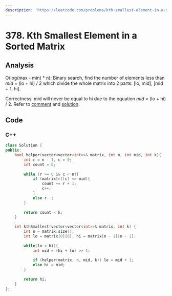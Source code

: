```yaml
---
description: 'https://leetcode.com/problems/kth-smallest-element-in-a-sorted-matrix/'
---
```


# 378. Kth Smallest Element in a Sorted Matrix

## Analysis

O\(log\(max - min\) \* n\): Binary search, find the number of elements less than _mid =_ \(lo + hi\) / 2 which divide the whole matrix into 2 parts: \[lo, mid\], \[mid + 1, hi\].

Correctness: mid will never be equal to hi due to the equation _mid =_ \(lo + hi\) / 2. Refer to [comment](https://leetcode-cn.com/problems/kth-smallest-element-in-a-sorted-matrix/solution/you-xu-ju-zhen-zhong-di-kxiao-de-yuan-su-by-leetco/472018) and [solution](https://leetcode-cn.com/problems/kth-smallest-element-in-a-sorted-matrix/solution/you-xu-ju-zhen-zhong-di-kxiao-de-yuan-su-by-leetco/).

## Code

### C++ 

```cpp
class Solution {
public:
    bool helper(vector<vector<int>>& matrix, int n, int mid, int k){
        int r = n - 1, c = 0;
        int count = 0;
        
        while (r >= 0 && c < n){
            if (matrix[r][c] <= mid){
                count += r + 1;
                c++;
            }
            else r--;
        }
        
        return count < k;
    }
    
    int kthSmallest(vector<vector<int>>& matrix, int k) {
        int n = matrix.size();
        int lo = matrix[0][0], hi = matrix[n - 1][n - 1];
        
        while(lo < hi){
            int mid = (hi + lo) >> 1;
            
            if (helper(matrix, n, mid, k)) lo = mid + 1;
            else hi = mid;
        }
        
        return hi;
    }
};
```

